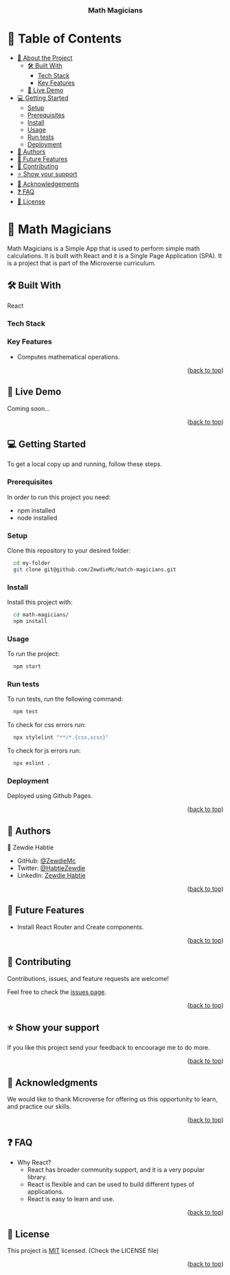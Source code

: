 <a name="readme-top"></a>

<div align="center">

  <h3><b>Math Magicians</b></h3>

</div>

<!-- TABLE OF CONTENTS -->

# 📗 Table of Contents

- [📖 About the Project](#about-project)
  - [🛠 Built With](#built-with)
    - [Tech Stack](#tech-stack)
    - [Key Features](#key-features)
  - [🚀 Live Demo](#live-demo)
- [💻 Getting Started](#getting-started)
  - [Setup](#setup)
  - [Prerequisites](#prerequisites)
  - [Install](#install)
  - [Usage](#usage)
  - [Run tests](#run-tests)
  - [Deployment](#triangular_flag_on_post-deployment)
- [👥 Authors](#authors)
- [🔭 Future Features](#future-features)
- [🤝 Contributing](#contributing)
- [⭐️ Show your support](#support)
- [🙏 Acknowledgements](#acknowledgements)
- [❓ FAQ](#faq)
- [📝 License](#license)

<!-- PROJECT DESCRIPTION -->

# 📖 Math Magicians <a name="about-project"></a>

Math Magicians is a Simple App that is used to perform simple math calculations. It is built with React and it is a Single Page Application (SPA). It is a project that is part of the Microverse curriculum.
## 🛠 Built With <a name="built-with"></a>
React
### Tech Stack <a name="tech-stack"></a>


<!-- Features -->

### Key Features <a name="key-features"></a>

- Computes mathematical operations.

<p align="right">(<a href="#readme-top">back to top</a>)</p>

<!-- LIVE DEMO -->

## 🚀 Live Demo <a name="live-demo"></a>
Coming soon...
<!-- Have a look at the [live demo ](https://zewdiemc.github.io/javascript-group-capstone/dist/) of the project. -->

<p align="right">(<a href="#readme-top">back to top</a>)</p>


<!-- GETTING STARTED -->

## 💻 Getting Started <a name="getting-started"></a>

To get a local copy up and running, follow these steps.
  
  
### Prerequisites

In order to run this project you need:
  - npm installed
  - node installed

### Setup

Clone this repository to your desired folder:
```sh
  cd my-folder
  git clone git@github.com/ZewdieMc/match-magicians.git
```
### Install

Install this project with:
```sh
  cd math-magicians/
  npm install
```

### Usage

To run the project:
```sh
  npm start
``` 

### Run tests

To run tests, run the following command:
  
  ```sh
    npm test
  ```

To check for css errors run:
```sh
  npx stylelint "**/*.{css,scss}"
```
To check for js errors run:
```sh
  npx eslint .
```

### Deployment

Deployed using Github Pages.

<p align="right">(<a href="#readme-top">back to top</a>)</p>

<!-- AUTHORS -->

## 👥 Authors <a name="authors"></a>

👤 Zewdie Habtie

- GitHub: [@ZewdieMc](https://github.com/ZewdieMc)
- Twitter: [@HabtieZewdie](https://twitter.com/HabtieZewdie)
- LinkedIn: [Zewdie Habtie](https://linkedin.com/in/zewdie-habtie-sisay-947153172)

<p align="right">(<a href="#readme-top">back to top</a>)</p>

<!-- FUTURE FEATURES -->

## 🔭 Future Features <a name="future-features"></a>

- Install React Router and Create components.


<p align="right">(<a href="#readme-top">back to top</a>)</p>

<!-- CONTRIBUTING -->

## 🤝 Contributing <a name="contributing"></a>

Contributions, issues, and feature requests are welcome!

Feel free to check the [issues page](https://github.com/ZewdieMc/math-magicians/issues).

<p align="right">(<a href="#readme-top">back to top</a>)</p>

<!-- SUPPORT -->

## ⭐️ Show your support <a name="support"></a>

If you like this project send your feedback to encourage me to do more.

<p align="right">(<a href="#readme-top">back to top</a>)</p>

<!-- ACKNOWLEDGEMENTS -->

## 🙏 Acknowledgments <a name="acknowledgements"></a>

We would like to thank Microverse for offering us this opportunity to learn, and practice our skills.

<p align="right">(<a href="#readme-top">back to top</a>)</p>

<!-- FAQ (optional) -->

## ❓ FAQ <a name="faq"></a>

- Why React?
  - React has broader community support, and it is a very popular library.
  - React is flexible and can be used to build different types of applications.
  - React is easy to learn and use.

<p align="right">(<a href="#readme-top">back to top</a>)</p>

<!-- LICENSE -->

## 📝 License <a name="license"></a>

This project is [MIT](./LICENSE) licensed.
(Check the LICENSE file)

<p align="right">(<a href="#readme-top">back to top</a>)</p>
